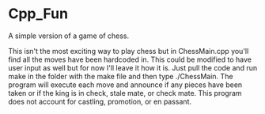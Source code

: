# Cpp_Fun
A simple version of a game of chess.

This isn't the most exciting way to play chess but in ChessMain.cpp you'll find all the moves have been hardcoded in. This could be modified to have user input as well but for now I'll leave it how it is. Just pull the code and run make in the folder with the make file and then type ./ChessMain. The program will execute each move and announce if any pieces have been taken or if the king is in check, stale mate, or check mate. This program does not account for castling, promotion, or en passant.
